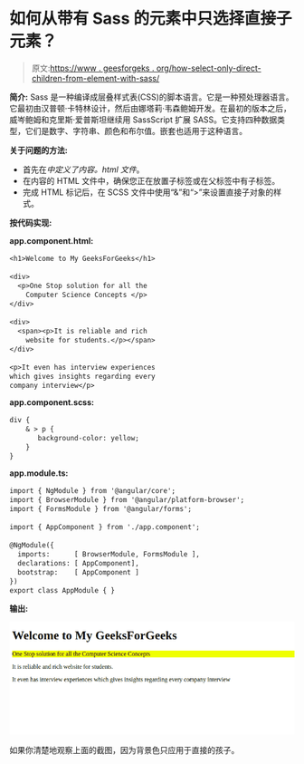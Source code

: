 # 如何从带有 Sass 的元素中只选择直接子元素？

> 原文:[https://www . geesforgeks . org/how-select-only-direct-children-from-element-with-sass/](https://www.geeksforgeeks.org/how-to-select-only-direct-children-from-element-with-sass/)

**简介:**
Sass 是一种编译成层叠样式表(CSS)的脚本语言。它是一种预处理器语言。它最初由汉普顿·卡特林设计，然后由娜塔莉·韦森鲍姆开发。在最初的版本之后，威岑鲍姆和克里斯·爱普斯坦继续用 SassScript 扩展 SASS。它支持四种数据类型，它们是数字、字符串、颜色和布尔值。嵌套也适用于这种语言。

**关于问题的方法:**

*   首先在*中定义了内容。html 文件*。
*   在内容的 HTML 文件中，确保您正在放置子标签或在父标签中有子标签。
*   完成 HTML 标记后，在 SCSS 文件中使用“&”和“>”来设置直接子对象的样式。

**按代码实现:**

**app.component.html:**

```
<h1>Welcome to My GeeksForGeeks</h1>

<div>
  <p>One Stop solution for all the
    Computer Science Concepts </p>
</div>

<div>
  <span><p>It is reliable and rich
    website for students.</p></span>
</div>

<p>It even has interview experiences 
which gives insights regarding every 
company interview</p>
```

**app.component.scss:**

```
div {
    & > p {
       background-color: yellow;
    }
}
```

**app.module.ts:**

```
import { NgModule } from '@angular/core';
import { BrowserModule } from '@angular/platform-browser';
import { FormsModule } from '@angular/forms';

import { AppComponent } from './app.component';

@NgModule({
  imports:      [ BrowserModule, FormsModule ],
  declarations: [ AppComponent],
  bootstrap:    [ AppComponent ]
})
export class AppModule { }
```

**输出:**

![](img/72a395dee77bfc0cffd55243bcdcb264.png)

如果你清楚地观察上面的截图，因为背景色只应用于直接的孩子。